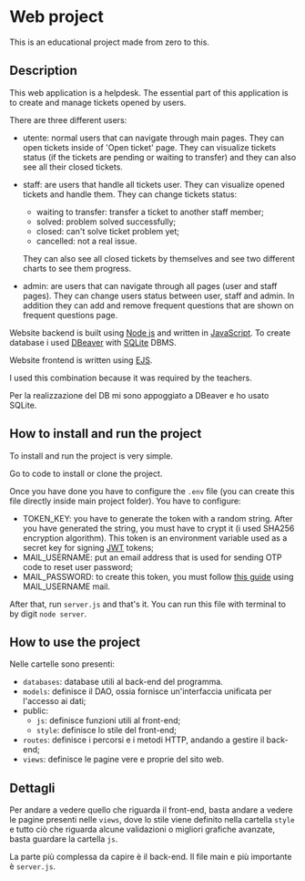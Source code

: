 # Web project

This is an educational project made from zero to this.

## Description

This web application is a helpdesk. The essential part of this application is to create and manage tickets opened by users.

There are three different users:

- utente: normal users that can navigate through main pages. They can open tickets inside of 'Open ticket' page. They can visualize tickets status (if the tickets are pending or waiting to transfer) and they can also see all their closed tickets.
- staff: are users that handle all tickets user. They can visualize opened tickets and handle them. They can change tickets status:
  - waiting to transfer: transfer a ticket to another staff member;
  - solved: problem solved successfully;
  - closed: can't solve ticket problem yet;
  - cancelled: not a real issue.
  
  They can also see all closed tickets by themselves and see two different charts to see them progress.
- admin: are users that can navigate through all pages (user and staff pages). They can change users status between user, staff and admin. In addition they can add and remove frequent questions that are shown on frequent questions page.

Website backend is built using [Node js](https://nodejs.org/en) and written in [JavaScript](https://www.javascript.com). To create database i used [DBeaver](https://dbeaver.io) with [SQLite](https://www.sqlite.org) DBMS.

Website frontend is written using [EJS](https://ejs.co).

I used this combination because it was required by the teachers.

Per la realizzazione del DB mi sono appoggiato a DBeaver e ho usato SQLite.

## How to install and run the project

To install and run the project is very simple.

Go to code to install or clone the project.

Once you have done you have to configure the `.env` file (you can create this file directly inside main project folder). You have to configure:

- TOKEN_KEY: you have to generate the token with a random string. After you have generated the string, you must have to crypt it (i used SHA256 encryption algorithm). This token is an environment variable used as a secret key for signing [JWT](https://jwt.io) tokens;
- MAIL_USERNAME: put an email address that is used for sending OTP code to reset user password;
- MAIL_PASSWORD: to create this token, you must follow [this guide](https://support.google.com/mail/answer/185833?hl=en) using MAIL_USERNAME mail.

After that, run `server.js` and that's it. You can run this file with terminal to by digit `node server`.

## How to use the project

Nelle cartelle sono presenti:

- `databases`: database utili al back-end del programma.
- `models`: definisce il DAO, ossia fornisce un'interfaccia unificata per l'accesso ai dati;
- public:
  - `js`: definisce funzioni utili al front-end;
  - `style`: definisce lo stile del front-end;
- `routes`: definisce i percorsi e i metodi HTTP, andando a gestire il back-end;
- `views`: definisce le pagine vere e proprie del sito web.

## Dettagli

Per andare a vedere quello che riguarda il front-end, basta andare a vedere le pagine presenti nelle `views`, dove lo stile viene definito nella cartella `style` e tutto ciò che riguarda alcune validazioni o migliori grafiche avanzate, basta guardare la cartella `js`.

La parte più complessa da capire è il back-end. Il file main e più importante è `server.js`.
